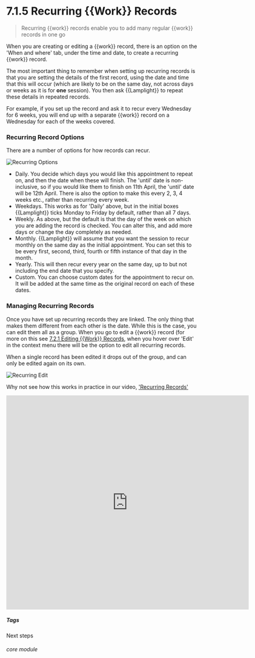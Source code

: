 # 7.1.5 <i class="fas fa-hammer"></i>  Recurring {{Work}} Records

> Recurring {{work}} records enable you to add many regular {{work}} records in one go



When you are creating or editing a {{work}} record, there is an option on the 'When and where' tab, under the time and date, to create a recurring {{work}} record.

The most important thing to remember when setting up recurring records is that you are setting the details of the first record, using the date and time that this will occur (which are likely to be on the same day, not across days or weeks as it is for **one** session). You then ask {{Lamplight}} to repeat these details in repeated records. 

For example, if you set up the record and ask it to recur every Wednesday for 6 weeks, you will end up with a separate {{work}} record on a Wednesday for each of the weeks covered. 

### Recurring Record Options

There are a number of options for how records can recur. 

![Recurring Options](7.1.5a.png)

-  Daily. You decide which days you would like this appointment to repeat on, and then the date when these will finish. The 'until' date is non-inclusive, so if you would like them to finish on 11th April, the 'until' date will be 12th April. There is also the option to make this every 2, 3, 4 weeks etc., rather than recurring every week.
- Weekdays. This works as for 'Daily' above, but in the initial boxes {{Lamplight}} ticks Monday to Friday by default, rather than all 7 days.
- Weekly. As above, but the default is that the day of the week on which you are adding the record is checked. You can alter this, and add more days or change the day completely as needed. 
- Monthly. {{Lamplight}} will assume that you want the session to recur monthly on the same day as the initial appointment. You can set this to be every first, second, third, fourth or fifth instance of that day in the month.
- Yearly. This will then recur every year on the same day, up to but not including the end date that you specify. 
- Custom. You can choose custom dates for the appointment to recur on. It will be added at the same time as the original record on each of these dates. 

### Managing Recurring Records

Once you have set up recurring records they are linked. The only thing that makes them different from each other is the date. While this is the case, you can edit them all as a group. When you go to edit a {{work}} record (for more on this see [7.2.1 Editing {{Work}} Records](/help/index/p/7.2.1), when you hover over 'Edit' in the context menu there will be the option to edit all recurring records. 

When a single record has been edited it drops out of the group, and can only be edited again on its own. 

![Recurring Edit](219c.png) 

Why not see how this works in practice in our video, ['Recurring Records'](/help/index/p/51.4.3)

<iframe src="https://player.vimeo.com/video/279240685" width="640" height="564" frameborder="0" allow="autoplay; fullscreen" allowfullscreen></iframe>


##### Tags
Next steps

###### core module

